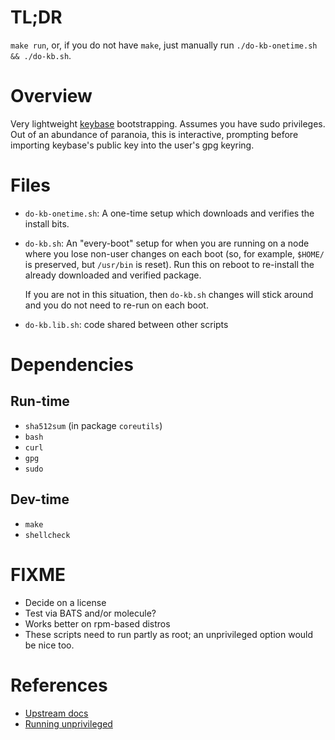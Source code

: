 # TL;DR

`make run`, or, if you do not have `make`, just manually run `./do-kb-onetime.sh && ./do-kb.sh`.


# Overview

Very lightweight [keybase](https://keybase.io) bootstrapping.  Assumes you have sudo privileges.  Out of an abundance of
paranoia, this is interactive, prompting before importing keybase's public key into the user's gpg
keyring.


# Files

  - `do-kb-onetime.sh`:  A one-time setup which downloads and verifies the install bits.

  - `do-kb.sh`:  An "every-boot" setup for when you are running on a node where you lose non-user
    changes on each boot (so, for example, `$HOME/` is preserved, but `/usr/bin` is reset).  Run
    this on reboot to re-install the already downloaded and verified package.

    If you are not in this situation, then `do-kb.sh` changes will stick around and you do not need
    to re-run on each boot.

  - `do-kb.lib.sh`: code shared between other scripts


# Dependencies

## Run-time

  - `sha512sum` (in package `coreutils`)
  - `bash`
  - `curl`
  - `gpg`
  - `sudo`


## Dev-time

  - `make`
  - `shellcheck`


# FIXME

  - Decide on a license
  - Test via BATS and/or molecule?
  - Works better on rpm-based distros
  - These scripts need to run partly as root; an unprivileged option would be nice too.


# References

  - [Upstream docs](https://keybase.io/docs/the_app/install_linux)
  - [Running unprivileged](https://book.keybase.io/guides/linux#installing-keybase-without-root-privileges)
